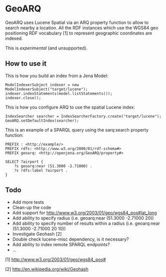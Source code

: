 GeoARQ 
======

GeoARQ uses Lucene Spatial via an ARQ property function to allow to search
nearby a location. All the RDF instances which use the WGS84 geo positioning 
RDF vocabulary [1] to represent geographic coordinates are indexed.

This is *experimental* (and unsupported).


How to use it
-------------

This is how you build an index from a Jena Model:

    ModelIndexerSubject indexer = new ModelIndexerSubject("target/lucene");
    indexer.indexStatements(model.listStatements());
    indexer.close();

This is how you configure ARQ to use the spatial Lucene index:
        
    IndexSearcher searcher = IndexSearcherFactory.create("target/lucene");
    GeoARQ.setDefaultIndex(searcher);

This is an example of a SPARQL query using the sarq:search property function: 

    PREFIX : <http://example/>
    PREFIX rdfs: <http://www.w3.org/2000/01/rdf-schema#>
    PREFIX geoarq: <http://openjena.org/GeoARQ/property#>

    SELECT ?airport {
        ?s geoarq:near (51.3000 -2.71000) .
        ?s rdfs:label ?airport .
    }


Todo
----

 * Add more tests
 * Clean-up the code
 * Add support for http://www.w3.org/2003/01/geo/wgs84_pos#lat_long
 * Add ability to specify radius (i.e. geoarq:near (51.3000 -2.71000 20))
 * Add ability to specify number of results within a radius
   (i.e. geoarq:near (51.3000 -2.71000 20 10))
 * Investigate Geohash [2]
 * Double check lucene-misc dependency, is it necessary?
 * Add ability to index remote SPARQL endpoints?
 * ...


 [1] http://www.w3.org/2003/01/geo/wgs84_pos#

 [2] http://en.wikipedia.org/wiki/Geohash
